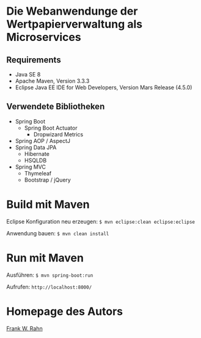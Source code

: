# Die Webanwendunge der Wertpapierverwaltung als Microservices

## Requirements
* Java SE 8
* Apache Maven, Version 3.3.3
* Eclipse Java EE IDE for Web Developers, Version Mars Release (4.5.0)

## Verwendete Bibliotheken
* Spring Boot
  * Spring Boot Actuator
    * Dropwizard Metrics
* Spring AOP / AspectJ
* Spring Data JPA
  * Hibernate
  * HSQLDB
* Spring MVC
  * Thymeleaf
  * Bootstrap / jQuery

# Build mit Maven
Eclipse Konfiguration neu erzeugen: `$ mvn eclipse:clean eclipse:eclipse`

Anwendung bauen: `$ mvn clean install`

# Run mit Maven
Ausführen: `$ mvn spring-boot:run`

Aufrufen: `http://localhost:8000/`

# Homepage des Autors
[Frank W. Rahn](http://www.frank-rahn.de/?utm_source=github&utm_medium=readme&utm_campaign=microservices&utm_content=top)